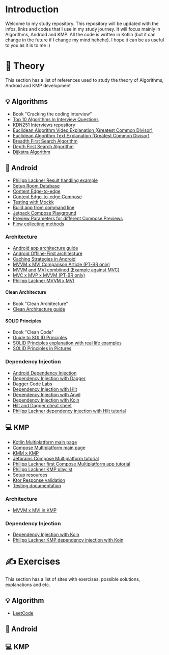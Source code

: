 # Introduction
Welcome to my study repository. This repository will be updated with the infos, links and codes that I use in my study journey. It will focus mainly in Algorithms, Android and KMP. All the code is written in Kotlin (but it can change in the future if I change my mind hehehe). I hope it can be as useful to you as it is to me :)

# 📝 Theory
This section has a list of references used to study the theory of Algorithms, Android and KMP development

## 💡 Algorithms
- Book "Cracking the coding interview"
- [Top 10 Algorithms in Interview Questions](https://www.geeksforgeeks.org/top-10-algorithms-in-interview-questions/)
- [KDN251 Interviews repository](https://github.com/kdn251/interviews#graph-algorithms)
- [Euclidean Algorithm Video Explanation (Greatest Common Divisor)](https://www.youtube.com/watch?v=fwuj4yzoX1o)
- [Euclidean Algorithm Text Explanation (Greatest Common Divisor)](https://pt.khanacademy.org/computing/computer-science/cryptography/modarithmetic/a/the-euclidean-algorithm)
- [Breadth First Search Algorithm](https://www.youtube.com/watch?v=QRq6p9s8NVg&t=200s)
- [Depth First Search Algorithm](https://www.youtube.com/watch?v=iaBEKo5sM7w)
- [Dijkstra Algorithm](https://www.youtube.com/watch?v=pVfj6mxhdMw&t=10s)

## 📱 Android

- [Philipp Lackner Result handling example](https://www.youtube.com/watch?v=MiLN2vs2Oe0)
- [Setup Room Database](https://developer.android.com/training/data-storage/room)
- [Content Edge-to-edge ](https://developer.android.com/develop/ui/compose/layouts/insets)
- [Content Edge-to-edge Compose](https://developer.android.com/develop/ui/views/layout/edge-to-edge)
- [Testing with Mockk](https://mockk.io)
- [Build app from command line](https://developer.android.com/build/building-cmdline)
- [Jetpack Compose Playground](https://foso.github.io/Jetpack-Compose-Playground/)
- [Preview Parameters for different Compose Previews](https://proandroiddev.com/using-previewparameters-and-providing-composables-to-jetpack-compose-previews-5b1f5a8fe192)
- [Flow collecting methods](https://itnext.io/differences-in-methods-of-collecting-kotlin-flows-3d1d4efd1c2)

### Architecture
- [Android app architecture guide](https://developer.android.com/topic/architecture)
- [Android Offline-First architecture](https://developer.android.com/topic/architecture/data-layer/offline-first)
- [Caching Strategies in Android](https://herrbert74.github.io/posts/caching-strategies-in-android/)
- [MVVM x MVI Comparison Article (PT-BR only)](https://medium.com/@lucas-cordeiro/mvvm-vs-mvi-guia-prático-para-desenvolvedores-android-25bfade62478)
- [MVVM and MVI combiined (Example against MVC)](https://medium.com/@mortitech/combining-mvvm-and-mvi-with-kotlin-flows-part1-48f7dd426341)
- [MVC x MVP x MVVM (PT-BR only)](https://cwi.com.br/blog/design-patterns-android/)
- [Philipp Lackner MVVM x MVI](https://www.youtube.com/watch?v=b2z1jvD4VMQ&t=736s)

#### Clean Architecture
- Book "Clean Architecture"
- [Clean Architecture guide](https://medium.com/@DrunknCode/clean-architecture-simplified-and-in-depth-guide-026333c54454)

#### SOLID Principles
- Book "Clean Code"
- [Guide to SOLID Principles](https://www.baeldung.com/solid-principles)
- [SOLID Principles explanation with real life examples](https://www.geeksforgeeks.org/solid-principle-in-programming-understand-with-real-life-examples/)
- [SOLID Principles in Pictures](https://medium.com/backticks-tildes/the-s-o-l-i-d-principles-in-pictures-b34ce2f1e898) 

### Dependency Injection
- [Android Dependency Injection](https://developer.android.com/training/dependency-injection)
- [Dependency Injection with Dagger](https://developer.android.com/training/dependency-injection/dagger-android)
- [Dagger Code Labs](https://developer.android.com/codelabs/android-dagger#0)
- [Dependency Injection with Hilt](https://developer.android.com/training/dependency-injection/hilt-android)
- [Dependency Injection with Anvil](https://gpeal.medium.com/dagger-anvil-learning-to-love-dependency-injection-on-android-8fad3d5530c9)
- [Dependency Injection with Koin](https://insert-koin.io/docs/reference/koin-android/start)
- [Hilt and Dagger cheat sheet](https://developer.android.com/training/dependency-injection/hilt-cheatsheet)
- [Philipp Lackner dependency injection with Hilt tutorial](https://www.youtube.com/watch?v=bbMsuI2p1DQ&t=1248s)

## 💻 KMP
- [Kotlin Multiplatform main page](https://www.jetbrains.com/kotlin-multiplatform/)
- [Compose Multiplatform main page](https://www.jetbrains.com/compose-multiplatform/)
- [KMM x KMP](https://blog.jetbrains.com/kotlin/2023/07/update-on-the-name-of-kotlin-multiplatform/)
- [Jetbrains Compose Multiplatform tutorial](https://www.jetbrains.com/help/kotlin-multiplatform-dev/compose-multiplatform-create-first-app.html)
- [Philipp Lackner first Compose Multiplatform app tutorial](https://www.youtube.com/watch?v=ZxBUd2TbVGk)
- [Philipp Lackner KMP playlist](https://www.youtube.com/playlist?list=PLQkwcJG4YTCS55alEYv3J8CD4BXhqLUuk)
- [Setup resources](https://www.jetbrains.com/help/kotlin-multiplatform-dev/compose-multiplatform-resources-setup.html)
- [Ktor Response validation](https://ktor.io/docs/client-response-validation.html)
- [Testing documentation](https://www.jetbrains.com/help/kotlin-multiplatform-dev/multiplatform-run-tests.html)

### Architecture
- [MVVM x MVI in KMP](https://www.kotlinmultiplatform.dev/mvvm-vs-mvi-which-architecture-suits-your-kotlin-multiplatform-project/)

### Dependency Injection
- [Dependency Injection with Koin](https://insert-koin.io/docs/reference/koin-mp/kmp)
- [Philipp Lackner KMP dependency injection with Koin](https://www.youtube.com/watch?v=TAKZy3uQTdE&list=PLQkwcJG4YTCS55alEYv3J8CD4BXhqLUuk&index=5)

# ✍️ Exercises
This section has a list of sites with exercises, possible solutions, explanations and etc.

## 💡 Algorithm
- [LeetCode](https://leetcode.com)
  
## 📱 Android

## 💻 KMP

